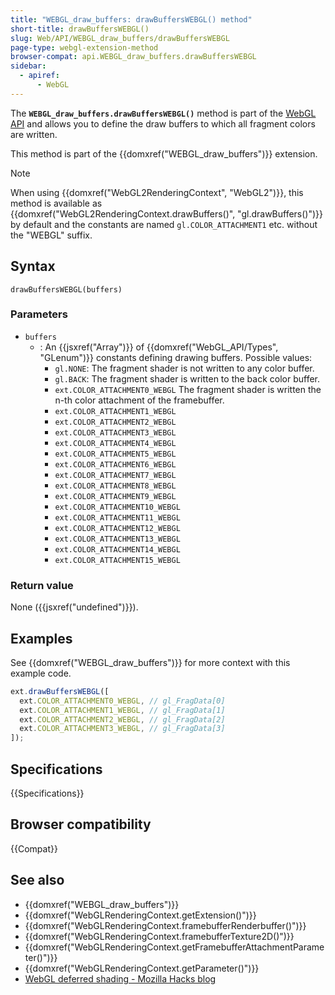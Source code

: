 ```yaml
---
title: "WEBGL_draw_buffers: drawBuffersWEBGL() method"
short-title: drawBuffersWEBGL()
slug: Web/API/WEBGL_draw_buffers/drawBuffersWEBGL
page-type: webgl-extension-method
browser-compat: api.WEBGL_draw_buffers.drawBuffersWEBGL
sidebar:
  - apiref:
      - WebGL
---
```


The **`WEBGL_draw_buffers.drawBuffersWEBGL()`** method is part
of the [WebGL API](/en-US/docs/Web/API/WebGL_API) and allows you to define
the draw buffers to which all fragment colors are written.

This method is part of the {{domxref("WEBGL_draw_buffers")}} extension.

> [!NOTE]
> When using {{domxref("WebGL2RenderingContext", "WebGL2")}},
> this method is available as {{domxref("WebGL2RenderingContext.drawBuffers()", "gl.drawBuffers()")}}
> by default and the constants are named `gl.COLOR_ATTACHMENT1` etc. without the "WEBGL" suffix.

## Syntax

```js-nolint
drawBuffersWEBGL(buffers)
```

### Parameters

- `buffers`
  - : An {{jsxref("Array")}} of {{domxref("WebGL_API/Types", "GLenum")}} constants defining drawing buffers.
    Possible values:
    - `gl.NONE`: The fragment shader is not written to any color buffer.
    - `gl.BACK`: The fragment shader is written to the back color buffer.
    - `ext.COLOR_ATTACHMENT0_WEBGL` The fragment shader is written the
      n-th color attachment of the framebuffer.
    - `ext.COLOR_ATTACHMENT1_WEBGL`
    - `ext.COLOR_ATTACHMENT2_WEBGL`
    - `ext.COLOR_ATTACHMENT3_WEBGL`
    - `ext.COLOR_ATTACHMENT4_WEBGL`
    - `ext.COLOR_ATTACHMENT5_WEBGL`
    - `ext.COLOR_ATTACHMENT6_WEBGL`
    - `ext.COLOR_ATTACHMENT7_WEBGL`
    - `ext.COLOR_ATTACHMENT8_WEBGL`
    - `ext.COLOR_ATTACHMENT9_WEBGL`
    - `ext.COLOR_ATTACHMENT10_WEBGL`
    - `ext.COLOR_ATTACHMENT11_WEBGL`
    - `ext.COLOR_ATTACHMENT12_WEBGL`
    - `ext.COLOR_ATTACHMENT13_WEBGL`
    - `ext.COLOR_ATTACHMENT14_WEBGL`
    - `ext.COLOR_ATTACHMENT15_WEBGL`

### Return value

None ({{jsxref("undefined")}}).

## Examples

See {{domxref("WEBGL_draw_buffers")}} for more context with this example code.

```js
ext.drawBuffersWEBGL([
  ext.COLOR_ATTACHMENT0_WEBGL, // gl_FragData[0]
  ext.COLOR_ATTACHMENT1_WEBGL, // gl_FragData[1]
  ext.COLOR_ATTACHMENT2_WEBGL, // gl_FragData[2]
  ext.COLOR_ATTACHMENT3_WEBGL, // gl_FragData[3]
]);
```

## Specifications

{{Specifications}}

## Browser compatibility

{{Compat}}

## See also

- {{domxref("WEBGL_draw_buffers")}}
- {{domxref("WebGLRenderingContext.getExtension()")}}
- {{domxref("WebGLRenderingContext.framebufferRenderbuffer()")}}
- {{domxref("WebGLRenderingContext.framebufferTexture2D()")}}
- {{domxref("WebGLRenderingContext.getFramebufferAttachmentParameter()")}}
- {{domxref("WebGLRenderingContext.getParameter()")}}
- [WebGL deferred shading - Mozilla Hacks blog](https://hacks.mozilla.org/2014/01/webgl-deferred-shading/)
